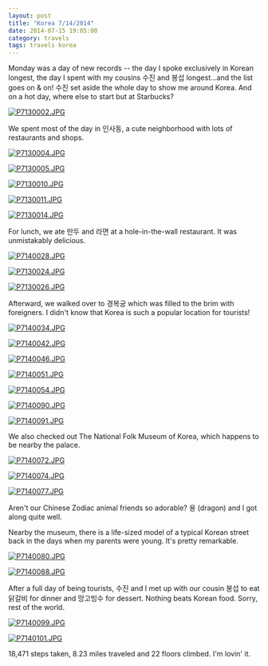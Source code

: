```yaml
---
layout: post
title: "Korea 7/14/2014"
date: 2014-07-15 19:05:00
category: travels 
tags: travels korea
---
```

Monday was a day of new records -- the day I spoke exclusively in Korean longest, the day I spent with my cousins 수진 and 봉섭 longest...and the list goes on & on! 수진 set aside the whole day to show me around Korea. And on a hot day, where else to start but at Starbucks?

[![P7130002.JPG](https://d23f6h5jpj26xu.cloudfront.net/slwauahabq9lnw_small.jpg)](http://img.svbtle.com/slwauahabq9lnw.jpg)

We spent most of the day in 인사동, a cute neighborhood with lots of restaurants and shops.

[![P7130004.JPG](https://d23f6h5jpj26xu.cloudfront.net/prxdjdoh8imi9w_small.jpg)](http://img.svbtle.com/prxdjdoh8imi9w.jpg)

[![P7130005.JPG](https://d23f6h5jpj26xu.cloudfront.net/6qdxuhxg6c5q_small.jpg)](http://img.svbtle.com/6qdxuhxg6c5q.jpg)

[![P7130010.JPG](https://d23f6h5jpj26xu.cloudfront.net/20ilbaservm4g_small.jpg)](http://img.svbtle.com/20ilbaservm4g.jpg)

[![P7130011.JPG](https://d23f6h5jpj26xu.cloudfront.net/wbkpjgmbrkcbg_small.jpg)](http://img.svbtle.com/wbkpjgmbrkcbg.jpg)

[![P7130014.JPG](https://d23f6h5jpj26xu.cloudfront.net/gghe576p6n2aqg_small.jpg)](http://img.svbtle.com/gghe576p6n2aqg.jpg)

For lunch, we ate 만두 and 라면 at a hole-in-the-wall restaurant. It was unmistakably delicious.

[![P7140028.JPG](https://d23f6h5jpj26xu.cloudfront.net/66wrojzfg2zunw_small.jpg)](http://img.svbtle.com/66wrojzfg2zunw.jpg)

[![P7130024.JPG](https://d23f6h5jpj26xu.cloudfront.net/wipipx2abhaqgq_small.jpg)](http://img.svbtle.com/wipipx2abhaqgq.jpg)

[![P7130026.JPG](https://d23f6h5jpj26xu.cloudfront.net/msueyhpcs11mpa_small.jpg)](http://img.svbtle.com/msueyhpcs11mpa.jpg)

Afterward, we walked over to 경복궁 which was filled to the brim with foreigners. I didn't know that Korea is such a popular location for tourists!

[![P7140034.JPG](https://d23f6h5jpj26xu.cloudfront.net/o66aervruc3vw_small.jpg)](http://img.svbtle.com/o66aervruc3vw.jpg)

[![P7140042.JPG](https://d23f6h5jpj26xu.cloudfront.net/nxyzvsh08pd80g_small.jpg)](http://img.svbtle.com/nxyzvsh08pd80g.jpg)

[![P7140046.JPG](https://d23f6h5jpj26xu.cloudfront.net/emvgijzkrmi8sq_small.jpg)](http://img.svbtle.com/emvgijzkrmi8sq.jpg)

[![P7140051.JPG](https://d23f6h5jpj26xu.cloudfront.net/kmh4gady40le5q_small.jpg)](http://img.svbtle.com/kmh4gady40le5q.jpg)

[![P7140054.JPG](https://d23f6h5jpj26xu.cloudfront.net/sflnjxdourxswq_small.jpg)](http://img.svbtle.com/sflnjxdourxswq.jpg)

[![P7140090.JPG](https://d23f6h5jpj26xu.cloudfront.net/xncrnwjjzztfa_small.jpg)](http://img.svbtle.com/xncrnwjjzztfa.jpg)

[![P7140091.JPG](https://d23f6h5jpj26xu.cloudfront.net/luvjthdvetp37g_small.jpg)](http://img.svbtle.com/luvjthdvetp37g.jpg)

We also checked out The National Folk Museum of Korea, which happens to be nearby the palace.

[![P7140072.JPG](https://d23f6h5jpj26xu.cloudfront.net/vsg6ej9eghd3ia_small.jpg)](http://img.svbtle.com/vsg6ej9eghd3ia.jpg)

[![P7140074.JPG](https://d23f6h5jpj26xu.cloudfront.net/ghswoka0ttnv4w_small.jpg)](http://img.svbtle.com/ghswoka0ttnv4w.jpg)

[![P7140077.JPG](https://d23f6h5jpj26xu.cloudfront.net/huoumt8yalceq_small.jpg)](http://img.svbtle.com/huoumt8yalceq.jpg)

Aren't our Chinese Zodiac animal friends so adorable? 용 (dragon) and I got along quite well.

Nearby the museum, there is a life-sized model of a typical Korean street back in the days when my parents were young. It's pretty remarkable.

[![P7140080.JPG](https://d23f6h5jpj26xu.cloudfront.net/r9forysr3ehklq_small.jpg)](http://img.svbtle.com/r9forysr3ehklq.jpg)

[![P7140088.JPG](https://d23f6h5jpj26xu.cloudfront.net/z2aa1fbxjlia_small.jpg)](http://img.svbtle.com/z2aa1fbxjlia.jpg)

After a full day of being tourists, 수진 and I met up with our cousin 봉섭 to eat 닭갈비 for dinner and 망고빙수 for dessert. Nothing beats Korean food. Sorry, rest of the world.

[![P7140099.JPG](https://d23f6h5jpj26xu.cloudfront.net/g5um78dygobk7q_small.jpg)](http://img.svbtle.com/g5um78dygobk7q.jpg)

[![P7140101.JPG](https://d23f6h5jpj26xu.cloudfront.net/9at6vvzvwbtoig_small.jpg)](http://img.svbtle.com/9at6vvzvwbtoig.jpg)

18,471 steps taken, 8.23 miles traveled and 22 floors climbed. I'm lovin' it.
